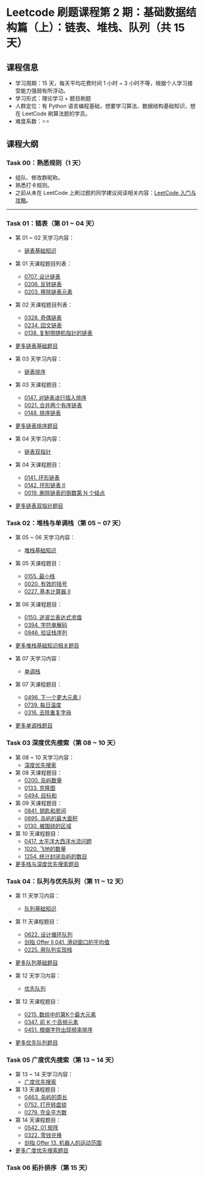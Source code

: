 # Leetcode 刷题课程第 2 期：基础数据结构篇（上）：链表、堆栈、队列（共 15 天）

## 课程信息

- 学习周期：15 天，每天平均花费时间 1 小时 ~ 3 小时不等，根据个人学习接受能力强弱有所浮动。
- 学习形式：理论学习 + 题目刷题
- 人群定位：有 Python 语言编程基础，想要学习算法、数据结构基础知识，想在 LeetCode 刷算法题的学员。
- 难度系数：⭐⭐

## 课程大纲

### Task 00：熟悉规则（1 天）

- 组队、修改群昵称。
- 熟悉打卡规则。
- 之前从未在 LeetCode 上刷过题的同学建议阅读相关内容：[LeetCode 入门与攻略](https://github.com/itcharge/LeetCode-Py/blob/main/Contents/00.Introduction/03.LeetCode-Guide.md)。

---

### Task 01：链表（第 01 ~ 04 天）

- 第 01 ~ 02 天学习内容：
  - [链表基础知识](https://github.com/itcharge/LeetCode-Py/blob/main/Contents/02.Linked-List/01.Linked-List-Basic/01.Linked-List-Basic.md)
- 第 01 天课程题目列表：
  - [0707. 设计链表](https://leetcode.cn/problems/design-linked-list/)
  - [0206. 反转链表](https://leetcode.cn/problems/reverse-linked-list/)
  - [0203. 移除链表元素](https://leetcode.cn/problems/remove-linked-list-elements/)
- 第 02 天课程题目列表：
  - [0328. 奇偶链表](https://leetcode.cn/problems/odd-even-linked-list/)
  - [0234. 回文链表](https://leetcode.cn/problems/palindrome-linked-list/)
  - [0138. 复制带随机指针的链表](https://leetcode.cn/problems/copy-list-with-random-pointer/)
- [更多链表基础题目](https://github.com/itcharge/LeetCode-Py/blob/main/Contents/02.Linked-List/01.Linked-List-Basic/10.Linked-List-Basic-List.md)

- 第 03 天学习内容：
  - [链表排序](https://github.com/itcharge/LeetCode-Py/blob/main/Contents/02.Linked-List/02.Linked-List-Sort/01.Linked-List-Sort.md)
- 第 03 天课程题目：
  - [0147. 对链表进行插入排序](https://leetcode.cn/problems/insertion-sort-list/)
  - [0021. 合并两个有序链表](https://leetcode.cn/problems/merge-two-sorted-lists/)
  - [0148. 排序链表](https://leetcode.cn/problems/sort-list/)
  
- [更多链表排序题目](https://github.com/itcharge/LeetCode-Py/blob/main/Contents/02.Linked-List/02.Linked-List-Sort/10.Linked-List-Sort-List.md)

- 第 04 天学习内容：
  - [链表双指针](https://github.com/itcharge/LeetCode-Py/blob/main/Contents/02.Linked-List/03.Linked-List-Two-Pointers/01.Linked-List-Two-Pointers.md)
- 第 04 天课程题目：
  - [0141. 环形链表](https://leetcode.cn/problems/linked-list-cycle/)
  - [0142. 环形链表 II](https://leetcode.cn/problems/linked-list-cycle-ii/)
  - [0019. 删除链表的倒数第 N 个结点](https://leetcode.cn/problems/remove-nth-node-from-end-of-list/)
- [更多链表双指针题目](https://github.com/itcharge/LeetCode-Py/blob/main/Contents/02.Linked-List/03.Linked-List-Two-Pointers/10.Linked-List-Two-Pointers-List.md)

### Task 02：堆栈与单调栈（第 05 ~ 07 天）

- 第 05 ~ 06 天学习内容：
  - [堆栈基础知识](https://github.com/itcharge/LeetCode-Py/blob/main/Contents/03.Stack/01.Stack-Basic/01.Stack-Basic.md)
- 第 05 天课程题目：
  - [0155. 最小栈](https://leetcode.cn/problems/min-stack/)
  - [0020. 有效的括号](https://leetcode.cn/problems/valid-parentheses/)
  - [0227. 基本计算器 II](https://leetcode.cn/problems/basic-calculator-ii/)
- 第 06 天课程题目：
  - [0150. 逆波兰表达式求值](https://leetcode.cn/problems/evaluate-reverse-polish-notation/)
  - [0394. 字符串解码](https://leetcode.cn/problems/decode-string/)
  - [0946. 验证栈序列](https://leetcode.cn/problems/validate-stack-sequences/)
- [更多堆栈基础知识相关题目](https://github.com/itcharge/LeetCode-Py/blob/main/Contents/03.Stack/01.Stack-Basic/10.Stack-Basic-List.md)

- 第 07 天学习内容：
  - [单调栈](https://github.com/itcharge/LeetCode-Py/blob/main/Contents/03.Stack/03.Monotone-Stack/01.Monotone-Stack.md)
- 第 07 天课程题目：
  - [0496. 下一个更大元素 I](https://leetcode.cn/problems/next-greater-element-i/)
  - [0739. 每日温度](https://leetcode.cn/problems/daily-temperatures/)
  - [0316. 去除重复字母](https://leetcode.cn/problems/remove-duplicate-letters/)
- [更多单调栈题目](https://github.com/itcharge/LeetCode-Py/blob/main/Contents/03.Stack/03.Monotone-Stack/10.Monotone-Stack-List.md)

### Task 03 深度优先搜索（第 08 ~ 10 天）

- 第 08 ~ 10 天学习内容：
  - [深度优先搜索](https://github.com/itcharge/LeetCode-Py/blob/main/Contents/03.Stack/02.Stack-DFS/01.Stack-DFS.md)
- 第 08 天课程题目：
  - [0200. 岛屿数量](https://leetcode.cn/problems/number-of-islands/)
  - [0133. 克隆图](https://leetcode.cn/problems/clone-graph/)
  - [0494. 目标和](https://leetcode.cn/problems/target-sum/)
- 第 09 天课程题目：
  - [0841. 钥匙和房间](https://leetcode.cn/problems/keys-and-rooms/)
  - [0695. 岛屿的最大面积](https://leetcode.cn/problems/max-area-of-island/)
  - [0130. 被围绕的区域](https://leetcode.cn/problems/surrounded-regions/)
- 第 10 天课程题目：
  - [0417. 太平洋大西洋水流问题](https://leetcode.cn/problems/pacific-atlantic-water-flow/)
  - [1020. 飞地的数量](https://leetcode.cn/problems/number-of-enclaves/)
  - [1254. 统计封闭岛屿的数目](https://leetcode.cn/problems/number-of-closed-islands/)
- [更多栈与深度优先搜索题目](https://github.com/itcharge/LeetCode-Py/blob/main/Contents/03.Stack/02.Stack-DFS/10.Stack-DFS-List.md)

### Task 04：队列与优先队列（第 11 ~ 12 天）

- 第 11 天学习内容：
  - [队列基础知识](https://github.com/itcharge/LeetCode-Py/blob/main/Contents/04.Queue/01.Queue-Basic/01.Queue-Basic.md)
- 第 11 天课程题目：
  - [0622. 设计循环队列](https://leetcode.cn/problems/design-circular-queue/)
  - [剑指 Offer II 041. 滑动窗口的平均值](https://leetcode.cn/problems/qIsx9U/)
  - [0225. 用队列实现栈](https://leetcode.cn/problems/implement-stack-using-queues/)
- [更多队列基础题目](https://github.com/itcharge/LeetCode-Py/blob/main/Contents/04.Queue/01.Queue-Basic/10.Queue-Basic-List.md)

- 第 12 天学习内容：
  - [优先队列](https://github.com/itcharge/LeetCode-Py/blob/main/Contents/04.Queue/03.Priority-Queue/01.Priority-Queue.md)
- 第 12 天课程题目：
  - [0215. 数组中的第K个最大元素](https://leetcode.cn/problems/kth-largest-element-in-an-array/)
  - [0347. 前 K 个高频元素](https://leetcode.cn/problems/top-k-frequent-elements/)
  - [0451. 根据字符出现频率排序](https://leetcode.cn/problems/sort-characters-by-frequency/)
- [更多优先队列题目](https://github.com/itcharge/LeetCode-Py/blob/main/Contents/04.Queue/03.Priority-Queue/10.Priority-Queue-List.md)

### Task 05 广度优先搜索（第 13 ~ 14 天）

- 第 13 ~ 14 天学习内容：
  - [广度优先搜索](https://github.com/itcharge/LeetCode-Py/blob/main/Contents/04.Queue/02.Queue-BFS/01.Queue-BFS.md)
- 第 13 天课程题目：
  - [0463. 岛屿的周长](https://leetcode.cn/problems/island-perimeter/)
  - [0752. 打开转盘锁](https://leetcode.cn/problems/open-the-lock/)
  - [0279. 完全平方数](https://leetcode.cn/problems/perfect-squares/)
- 第 14 天课程题目：
  - [0542. 01 矩阵](https://leetcode.cn/problems/01-matrix/)
  - [0322. 零钱兑换](https://leetcode.cn/problems/coin-change/)
  - [剑指 Offer 13. 机器人的运动范围](https://leetcode.cn/problems/ji-qi-ren-de-yun-dong-fan-wei-lcof/)
- [更多广度优先搜索题目](https://github.com/itcharge/LeetCode-Py/blob/main/Contents/04.Queue/02.Queue-BFS/10.Queue-BFS-List.md)

### Task 06 拓扑排序（第 15 天）

